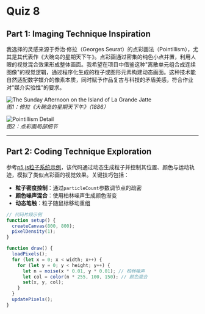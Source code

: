 # Quiz 8

## Part 1: Imaging Technique Inspiration  
我选择的灵感来源于乔治·修拉（Georges Seurat）的点彩画法（Pointillism），尤其是其代表作《大碗岛的星期天下午》。点彩画通过密集的纯色小点并置，利用人眼的视觉混合效果形成整体画面。我希望在项目中借鉴这种"离散单元组合成连续图像"的视觉逻辑，通过程序化生成的粒子或图形元素构建动态画面。这种技术能自然适配数字媒介的像素本质，同时赋予作品复古与科技的矛盾美感，符合作业对"媒介实验性"的要求。

![The Sunday Afternoon on the Island of La Grande Jatte](readmeImages/seurat.jpg)  
*图1：修拉《大碗岛的星期天下午》（1886）*

![Pointillism Detail](readmeImages/detail.jpg)  
*图2：点彩画局部细节*

---

## Part 2: Coding Technique Exploration  
参考[p5.js粒子系统示例](https://openprocessing.org/sketch/1919992)，该代码通过动态生成粒子并控制其位置、颜色与运动轨迹，模拟了类似点彩画的视觉效果。关键技巧包括：  
- **粒子密度控制**：通过`particleCount`参数调节点的疏密  
- **颜色噪声混合**：使用柏林噪声生成颜色渐变  
- **动态笔触**：粒子随鼠标移动重组  

```javascript
// 代码片段示例
function setup() {
  createCanvas(800, 800);
  pixelDensity(1);
}

function draw() {
  loadPixels();
  for (let x = 0; x < width; x++) {
    for (let y = 0; y < height; y++) {
      let n = noise(x * 0.01, y * 0.01); // 柏林噪声
      let col = color(n * 255, 100, 150); // 颜色混合
      set(x, y, col);
    }
  }
  updatePixels();
}